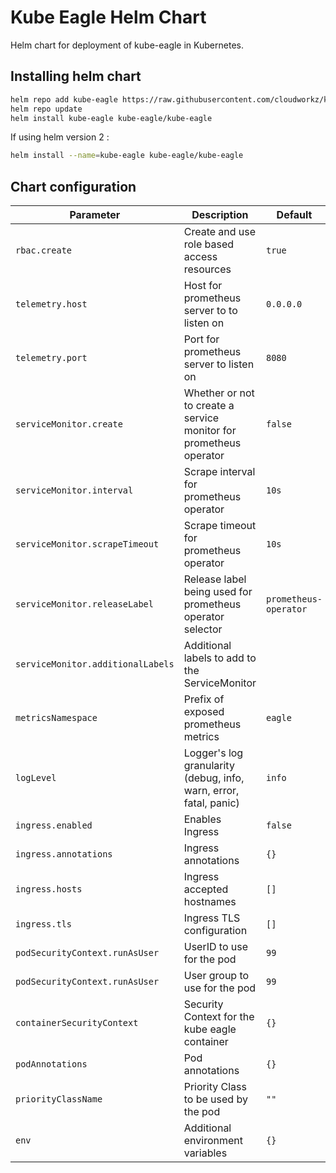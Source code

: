 # Kube Eagle Helm Chart

Helm chart for deployment of kube-eagle in Kubernetes.

## Installing helm chart

```bash
helm repo add kube-eagle https://raw.githubusercontent.com/cloudworkz/kube-eagle-helm-chart/master
helm repo update
helm install kube-eagle kube-eagle/kube-eagle
```

If using helm version 2 : 

```bash
helm install --name=kube-eagle kube-eagle/kube-eagle
```

## Chart configuration

| Parameter                         | Description                                                        | Default               |
| --------------------------------- | ------------------------------------------------------------------ | --------------------- |
| `rbac.create`                     | Create and use role based access resources                         | `true`                |
| `telemetry.host`                  | Host for prometheus server to to listen on                         | `0.0.0.0`             |
| `telemetry.port`                  | Port for prometheus server to listen on                            | `8080`                |
| `serviceMonitor.create`           | Whether or not to create a service monitor for prometheus operator | `false`               |
| `serviceMonitor.interval`         | Scrape interval for prometheus operator                            | `10s`                 |
| `serviceMonitor.scrapeTimeout`    | Scrape timeout for prometheus operator                             | `10s`                 |
| `serviceMonitor.releaseLabel`     | Release label being used for prometheus operator selector          | `prometheus-operator` |
| `serviceMonitor.additionalLabels` | Additional labels to add to the ServiceMonitor                     |                       |
| `metricsNamespace`                | Prefix of exposed prometheus metrics                               | `eagle`               |
| `logLevel`                        | Logger's log granularity (debug, info, warn, error, fatal, panic)  | `info`                |
| `ingress.enabled`                 | Enables Ingress                                                    | `false`               |
| `ingress.annotations`             | Ingress annotations                                                | `{}`                  |
| `ingress.hosts`                   | Ingress accepted hostnames                                         | `[]`                  |
| `ingress.tls`                     | Ingress TLS configuration                                          | `[]`                  |
| `podSecurityContext.runAsUser`    | UserID to use for the pod                                          | `99`                  |
| `podSecurityContext.runAsUser`    | User group to use for the pod                                      | `99`                  |
| `containerSecurityContext`        | Security Context for the kube eagle container                      | `{}`                  |
| `podAnnotations`                  | Pod annotations                                                    | `{}`                  |
| `priorityClassName`               | Priority Class to be used by the pod                               | `""`                  |
| `env`                             | Additional environment variables                                   | `{}`                  |
